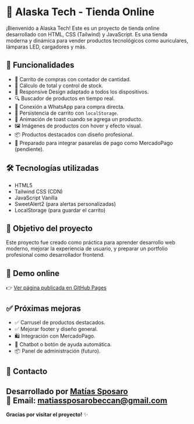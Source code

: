 # 🏬 Alaska Tech - Tienda Online

¡Bienvenido a Alaska Tech! Este es un proyecto de tienda online desarrollado con HTML, CSS (Tailwind) y JavaScript. Es una tienda moderna y dinámica para vender productos tecnológicos como auriculares, lámparas LED, cargadores y más.

## 🚀 Funcionalidades

- 🛒 Carrito de compras con contador de cantidad.
- 🧮 Cálculo de total y control de stock.
- 📱 Responsive Design adaptado a todos los dispositivos.
- 🔍 Buscador de productos en tiempo real.
- 💬 Conexión a WhatsApp para compra directa.
- 💾 Persistencia de carrito con `localStorage`.
- 🎉 Animación de toast cuando se agrega un producto.
- 🖼️ Imágenes de productos con hover y efecto visual.
- 📦 Productos destacados con diseño profesional.
- 🔐 Preparado para integrar pasarelas de pago como MercadoPago (pendiente).

## 🛠️ Tecnologías utilizadas

- HTML5
- Tailwind CSS (CDN)
- JavaScript Vanilla
- SweetAlert2 (para alertas personalizadas)
- LocalStorage (para guardar el carrito)


## 🎯 Objetivo del proyecto

Este proyecto fue creado como práctica para aprender desarrollo web moderno, mejorar la experiencia de usuario, y preparar un portfolio profesional como desarrollador frontend.


## 🔗 Demo online

👉 [Ver página publicada en GitHub Pages](https://MatiasSposaro1.github.io/AlaskaTech)


## ✅ Próximas mejoras

- ✅ Carrusel de productos destacados.
- ✅ Mejorar footer y diseño general.
- 🛍️ Integración con MercadoPago.
- 💬 Chatbot o botón de ayuda automática.
- 📦 Panel de administración (futuro).

## 📧 Contacto

Desarrollado por [Matías Sposaro](https://www.linkedin.com/in/matias-sposaro-469182210/)  
📧 Email: matiassposarobeccan@gmail.com 
---

**Gracias por visitar el proyecto!** ✨

